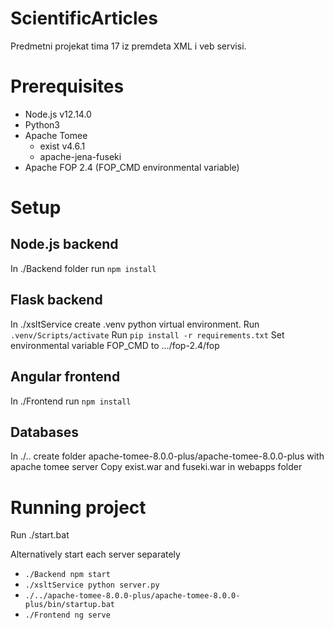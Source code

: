 # ScientificArticles
Predmetni projekat tima 17 iz premdeta XML i veb servisi.

# Prerequisites
- Node.js v12.14.0
- Python3
- Apache Tomee
  - exist v4.6.1
  - apache-jena-fuseki
- Apache FOP 2.4 (FOP_CMD environmental variable)

# Setup
## Node.js backend
In ./Backend folder run `npm install`
## Flask backend
In ./xsltService create .venv python virtual environment.
Run `.venv/Scripts/activate`
Run `pip install -r requirements.txt`
Set environmental variable FOP_CMD to .../fop-2.4/fop
## Angular frontend
In ./Frontend run `npm install`
## Databases
In ./.. create folder apache-tomee-8.0.0-plus/apache-tomee-8.0.0-plus with apache tomee server
Copy exist.war and fuseki.war in webapps folder

# Running project
Run ./start.bat

Alternatively start each server separately
- `./Backend npm start`
- `./xsltService python server.py`
- `./../apache-tomee-8.0.0-plus/apache-tomee-8.0.0-plus/bin/startup.bat`
- `./Frontend ng serve`
